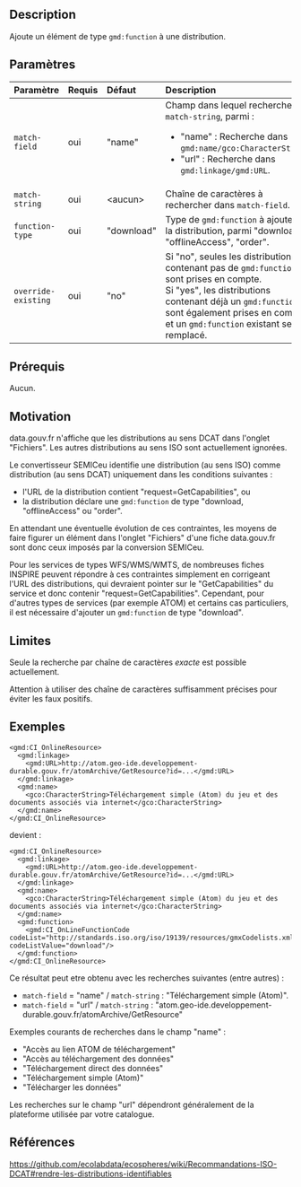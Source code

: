 ## Description

Ajoute un élément de type `gmd:function` à une distribution.


## Paramètres

<div class="fr-table"><div class="fr-table__wrapper"><div class="fr-table__container"><div class="fr-table__content">

| Paramètre           | Requis | Défaut     | Description |
|:--------------------|:-------|:-----------|:------------|
| `match-field`       | oui    | "name"     | Champ dans lequel rechercher `match-string`, parmi : <ul><li>"name" : Recherche dans `gmd:name/gco:CharacterString`.</li><li>"url" : Recherche dans `gmd:linkage/gmd:URL`.</li></ul> |
| `match-string`      | oui    | \<aucun>   | Chaîne de caractères à rechercher dans `match-field`. |
| `function-type`     | oui    | "download" | Type de `gmd:function` à ajouter à la distribution, parmi "download", "offlineAccess", "order". |
| `override-existing` | oui    | "no"       | Si "no", seules les distributions ne contenant pas de `gmd:function` sont prises en compte.<br/>Si "yes", les distributions contenant déjà un `gmd:function` sont également prises en compte, et un `gmd:function` existant sera remplacé. |

</div></div></div></div>


## Prérequis

Aucun.


## Motivation

data.gouv.fr n'affiche que les distributions au sens DCAT dans l'onglet "Fichiers".
Les autres distributions au sens ISO sont actuellement ignorées.

Le convertisseur SEMICeu identifie une distribution (au sens ISO) comme distribution (au sens DCAT) uniquement dans les conditions suivantes : 
- l'URL de la distribution contient "request=GetCapabilities", ou
- la distribution déclare une `gmd:function` de type "download, "offlineAccess" ou "order".

En attendant une éventuelle évolution de ces contraintes, les moyens de faire figurer un élément dans l'onglet "Fichiers" d'une fiche data.gouv.fr sont donc ceux imposés par la conversion SEMICeu.

Pour les services de types WFS/WMS/WMTS, de nombreuses fiches INSPIRE peuvent répondre à ces contraintes simplement en corrigeant l'URL des distributions, qui devraient pointer sur le "GetCapabilities" du service et donc contenir "request=GetCapabilities".
Cependant, pour d'autres types de services (par exemple ATOM) et certains cas particuliers, il est nécessaire d'ajouter un `gmd:function` de type "download".


## Limites

Seule la recherche par chaîne de caractères *exacte* est possible actuellement.

Attention à utiliser des chaîne de caractères suffisamment précises pour éviter les faux positifs.


## Exemples

```
<gmd:CI_OnlineResource>
  <gmd:linkage>
    <gmd:URL>http://atom.geo-ide.developpement-durable.gouv.fr/atomArchive/GetResource?id=...</gmd:URL>
  </gmd:linkage>
  <gmd:name>
    <gco:CharacterString>Téléchargement simple (Atom) du jeu et des documents associés via internet</gco:CharacterString>
  </gmd:name>
</gmd:CI_OnlineResource>
```

devient :

```
<gmd:CI_OnlineResource>
  <gmd:linkage>
    <gmd:URL>http://atom.geo-ide.developpement-durable.gouv.fr/atomArchive/GetResource?id=...</gmd:URL>
  </gmd:linkage>
  <gmd:name>
    <gco:CharacterString>Téléchargement simple (Atom) du jeu et des documents associés via internet</gco:CharacterString>
  </gmd:name>
  <gmd:function>
    <gmd:CI_OnLineFunctionCode codeList="http://standards.iso.org/iso/19139/resources/gmxCodelists.xml#CI_OnLineFunctionCode" codeListValue="download"/>
  </gmd:function>
</gmd:CI_OnlineResource>
```

Ce résultat peut etre obtenu avec les recherches suivantes (entre autres) : 
- `match-field` = "name" / `match-string` : "Téléchargement simple (Atom)".
- `match-field` = "url" / `match-string` : "atom.geo-ide.developpement-durable.gouv.fr/atomArchive/GetResource"

Exemples courants de recherches dans le champ "name" :
- "Accès au lien ATOM de téléchargement"
- "Accès au téléchargement des données"
- "Téléchargement direct des données"
- "Téléchargement simple (Atom)"
- "Télécharger les données"

Les recherches sur le champ "url" dépendront généralement de la plateforme utilisée par votre catalogue.


## Références

https://github.com/ecolabdata/ecospheres/wiki/Recommandations-ISO-DCAT#rendre-les-distributions-identifiables


